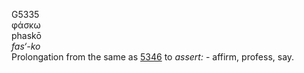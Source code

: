 G5335  
φάσκω  
phaskō  
*fas‘-ko*  
Prolongation from the same as [5346](g5346) to *assert:* - affirm,
profess, say.  
